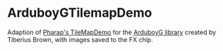 # ArduboyGTilemapDemo
Adaption of [Pharap's TileMapDemo](https://github.com/Pharap/ArduboyTileMapDemo) for the [ArduboyG library](https://github.com/tiberiusbrown/ArduGray_Demo) created by Tiberius Brown, with images saved to the FX chip.
